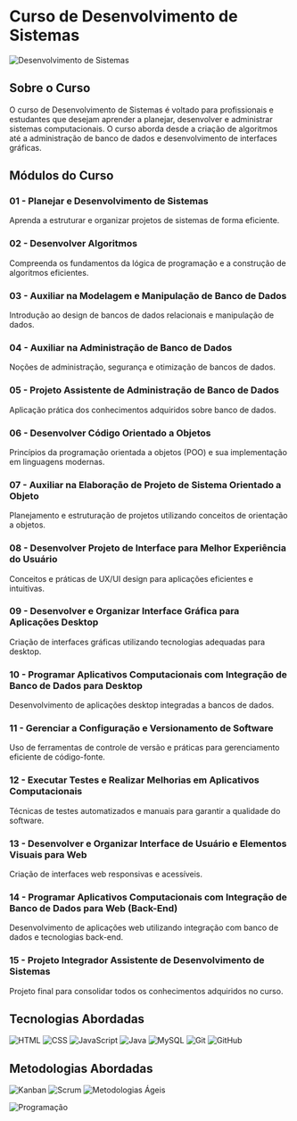 # Curso de Desenvolvimento de Sistemas

![Desenvolvimento de Sistemas](https://source.unsplash.com/800x400/?technology,programming)

## Sobre o Curso
O curso de Desenvolvimento de Sistemas é voltado para profissionais e estudantes que desejam aprender a planejar, desenvolver e administrar sistemas computacionais. O curso aborda desde a criação de algoritmos até a administração de banco de dados e desenvolvimento de interfaces gráficas.

## Módulos do Curso

### 01 - Planejar e Desenvolvimento de Sistemas
Aprenda a estruturar e organizar projetos de sistemas de forma eficiente.

### 02 - Desenvolver Algoritmos
Compreenda os fundamentos da lógica de programação e a construção de algoritmos eficientes.

### 03 - Auxiliar na Modelagem e Manipulação de Banco de Dados
Introdução ao design de bancos de dados relacionais e manipulação de dados.

### 04 - Auxiliar na Administração de Banco de Dados
Noções de administração, segurança e otimização de bancos de dados.

### 05 - Projeto Assistente de Administração de Banco de Dados
Aplicação prática dos conhecimentos adquiridos sobre banco de dados.

### 06 - Desenvolver Código Orientado a Objetos
Princípios da programação orientada a objetos (POO) e sua implementação em linguagens modernas.

### 07 - Auxiliar na Elaboração de Projeto de Sistema Orientado a Objeto
Planejamento e estruturação de projetos utilizando conceitos de orientação a objetos.

### 08 - Desenvolver Projeto de Interface para Melhor Experiência do Usuário
Conceitos e práticas de UX/UI design para aplicações eficientes e intuitivas.

### 09 - Desenvolver e Organizar Interface Gráfica para Aplicações Desktop
Criação de interfaces gráficas utilizando tecnologias adequadas para desktop.

### 10 - Programar Aplicativos Computacionais com Integração de Banco de Dados para Desktop
Desenvolvimento de aplicações desktop integradas a bancos de dados.

### 11 - Gerenciar a Configuração e Versionamento de Software
Uso de ferramentas de controle de versão e práticas para gerenciamento eficiente de código-fonte.

### 12 - Executar Testes e Realizar Melhorias em Aplicativos Computacionais
Técnicas de testes automatizados e manuais para garantir a qualidade do software.

### 13 - Desenvolver e Organizar Interface de Usuário e Elementos Visuais para Web
Criação de interfaces web responsivas e acessíveis.

### 14 - Programar Aplicativos Computacionais com Integração de Banco de Dados para Web (Back-End)
Desenvolvimento de aplicações web utilizando integração com banco de dados e tecnologias back-end.

### 15 - Projeto Integrador Assistente de Desenvolvimento de Sistemas
Projeto final para consolidar todos os conhecimentos adquiridos no curso.

## Tecnologias Abordadas

![HTML](https://img.shields.io/badge/HTML5-E34F26?style=for-the-badge&logo=html5&logoColor=white)
![CSS](https://img.shields.io/badge/CSS3-1572B6?style=for-the-badge&logo=css3&logoColor=white)
![JavaScript](https://img.shields.io/badge/JavaScript-F7DF1E?style=for-the-badge&logo=javascript&logoColor=black)
![Java](https://img.shields.io/badge/Java-007396?style=for-the-badge&logo=java&logoColor=white)
![MySQL](https://img.shields.io/badge/MySQL-4479A1?style=for-the-badge&logo=mysql&logoColor=white)
![Git](https://img.shields.io/badge/Git-F05032?style=for-the-badge&logo=git&logoColor=white)
![GitHub](https://img.shields.io/badge/GitHub-181717?style=for-the-badge&logo=github&logoColor=white)

## Metodologias Abordadas

![Kanban](https://img.shields.io/badge/Kanban-0052CC?style=for-the-badge&logo=trello&logoColor=white)
![Scrum](https://img.shields.io/badge/Scrum-6DB33F?style=for-the-badge&logo=agile&logoColor=white)
![Metodologias Ágeis](https://img.shields.io/badge/Agile-222222?style=for-the-badge&logo=agile&logoColor=white)

![Programação](https://source.unsplash.com/800x400/?coding,developer)
